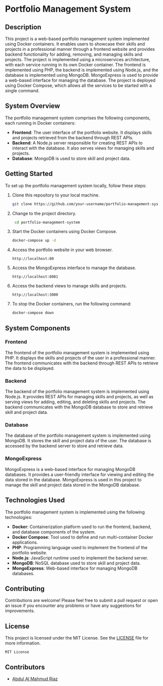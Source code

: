 # Portfolio Management System

## Description
This project is a web-based portfolio management system implemented using Docker containers. It enables users to showcase their skills and projects in a professional manner through a frontend website and provides backend functionality for adding, removing, and managing skills and projects. The project is implemented using a microservices architecture, with each service running in its own Docker container. The frontend is implemented using PHP, the backend is implemented using Node.js, and the database is implemented using MongoDB. MongoExpress is used to provide a web-based interface for managing the database. The project is deployed using Docker Compose, which allows all the services to be started with a single command.

## System Overview

The portfolio management system comprises the following components, each running in Docker containers:

- **Frontend**: The user interface of the portfolio website. It displays skills and projects retrieved from the backend through REST APIs.
- **Backend**: A Node.js server responsible for creating REST APIs to interact with the database. It also serves views for managing skills and projects.
- **Database**: MongoDB is used to store skill and project data.

## Getting Started

To set up the portfolio management system locally, follow these steps:

1. Clone this repository to your local machine.
   ```bash
   git clone https://github.com/your-username/portfolio-management-system.git
   ```
2. Change to the project directory.
   ```bash
    cd portfolio-management-system
    ```
3. Start the Docker containers using Docker Compose.
    ```bash
    docker-compose up -d
    ```
4. Access the portfolio website in your web browser.
    ```
    http://localhost:80
    ```
5. Access the MongoExpress interface to manage the database.
    ```
    http://localhost:8081
    ``` 
6. Access the backend views to manage skills and projects.
    ```
    http://localhost:3000
    ```
7. To stop the Docker containers, run the following command:
    ```bash
    docker-compose down
    ```
## System Components

### Frontend
The frontend of the portfolio management system is implemented using PHP. It displays the skills and projects of the user in a professional manner. The frontend communicates with the backend through REST APIs to retrieve the data to be displayed.

### Backend
The backend of the portfolio management system is implemented using Node.js. It provides REST APIs for managing skills and projects, as well as serving views for adding, editing, and deleting skills and projects. The backend communicates with the MongoDB database to store and retrieve skill and project data.

### Database
The database of the portfolio management system is implemented using MongoDB. It stores the skill and project data of the user. The database is accessed by the backend server to store and retrieve data.

### MongoExpress
MongoExpress is a web-based interface for managing MongoDB databases. It provides a user-friendly interface for viewing and editing the data stored in the database. MongoExpress is used in this project to manage the skill and project data stored in the MongoDB database.

## Technologies Used

The portfolio management system is implemented using the following technologies:

- **Docker**: Containerization platform used to run the frontend, backend, and database components of the system.
- **Docker Compose**: Tool used to define and run multi-container Docker applications.
- **PHP**: Programming language used to implement the frontend of the portfolio website.
- **Node.js**: JavaScript runtime used to implement the backend server.
- **MongoDB**: NoSQL database used to store skill and project data.
- **MongoExpress**: Web-based interface for managing MongoDB databases.

## Contributing
Contributions are welcome! Please feel free to submit a pull request or open an issue if you encounter any problems or have any suggestions for improvements.

## License
This project is licensed under the MIT License. See the [LICENSE](LICENSE) file for more information.
```
MIT License
```

## Contributors
- [Abdul Al Mahmud Riaz](github.com/Riaz-Mahmud)